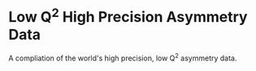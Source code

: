 # Low Q<sup>2</sup> High Precision Asymmetry Data

A compliation of the world's high precision, low Q<sup>2</sup> asymmetry data.
